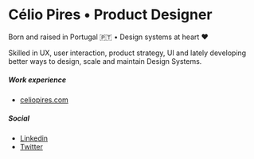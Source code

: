 # Célio Pires • Product Designer

Born and raised in Portugal 🇵🇹 • Design systems at heart ❤️

Skilled in UX, user interaction, product strategy, UI and lately developing better ways to design, scale and maintain Design Systems.

##### Work experience

- [celiopires.com](https://celiopires.com)

##### Social

- [Linkedin](https://www.linkedin.com/in/celiopires/)
- [Twitter](https://twitter.com/celiows)

